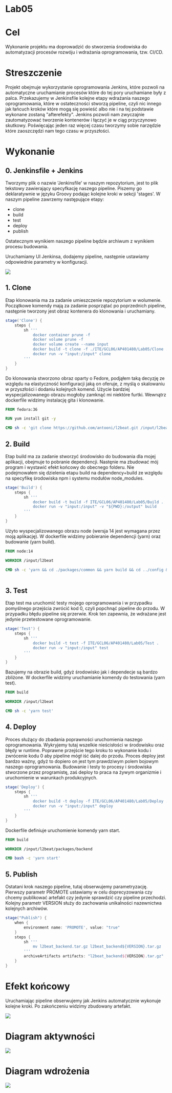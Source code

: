 # Lab05

# Cel
Wykonanie projektu ma doprowadzić do stworzenia środowiska do automatyzacji procesów rozwóju i wdrażania oprogramowania, tzw. CI/CD.

# Streszczenie
Projekt obejmuje wykorzystanie oprogramowania Jenkins, które pozwoli na automatyczne uruchamianie procesów które do tej pory uruchamiane były z palca. Przekazujemy w Jenkinsfile kolejne etapy wdrażania naszego oprogramowania, które w ostateczności stworzą pipeline, czyli nic innego jak łańcuch kroków które mogą się powieść albo nie i na tej podstawie wykonane zostaną "afterefekty". Jenkins pozwoli nam zwyczajnie zautomatyzować tworzenie kontenerów i łączyć je w ciąg przyczynowo skutkowy. Poświęcając jeden raz więcej czasu tworzymy sobie narzędzie które zaoszczędzi nam tego czasu w przyszłości.

# Wykonanie

## 0. Jenkinsfile + Jenkins
Tworzymy plik o nazwie 'Jenkinsfile' w naszym repozytorium, jest to plik tekstowy zawierający specyfkację naszego pipeline. Piszemy go deklaratywnie w języku Groovy podając kolejne kroki w sekcji 'stages'. W naszym pipeline zawrzemy następujące etapy:
- clone
- build
- test
- deploy
- publish
  
Ostatecznym wynikiem naszego pipeline będzie archiwum z wynikiem procesu budowania.

Uruchamiamy UI Jenkinsa, dodajemy pipeline, następnie ustawiamy odpowiednie parametry w konfiguracji.

![](./01-settings.PNG)



## 1. Clone
Etap klonowania ma za zadanie umieszczenie repozytorium w wolumenie. Początkowe komendy mają za zadanie posprzątać po poprzednich pipeline, następnie tworzony jest obraz kontenera do klonowania i uruchamiany.

```groovy
stage('Clone') {
    steps {
        sh '''
            docker container prune -f
            docker volume prune -f
            docker volume create --name input
            docker build -t clone -f ./ITE/GCL06/AP401480/Lab05/Clone .
            docker run -v "input:/input" clone
        '''
    }
}

```
Do klonowania stworzono obraz oparty o Fedore, podjąłem taką decyzję ze względu na elastyczność konfiguracji jaką on oferuje, z myślą o skalowaniu w przyszłości i dodaniu kolejnych komend. Użycie bardziej wyspecjalizowanego obrazu mogłoby zamknąć mi niektóre furtki. Wewnątrz dockerfile widzimy instalację gita i klonowanie.

```dockerfile
FROM fedora:36

RUN yum install git -y

CMD sh -c 'git clone https://github.com/antooni/l2beat.git /input/l2beat'
```


## 2. Build
Etap build ma za zadanie stworzyć środowisko do budowania dla mojej aplikacji, obejmuje to pobranie dependencji. Nastęnie ma zbudować mój program i wystawić efekt końcowy do obecnego folderu. Nie podejmowałem się dzielenia etapu build na dependency+build ze względu na specyfikę środowiska npm i systemu modułów node_modules. 
```groovy
stage('Build') {
    steps {
        sh '''
            docker build -t build -f ITE/GCL06/AP401480/Lab05/Build .
            docker run -v "input:/input" -v "${PWD}:/output" build
        '''
    }
}
```
Użyto wyspecjalizowanego obrazu node (wersja 14 jest wymagana przez moją aplikację). W dockerfile widzimy pobieranie dependencji (yarn) oraz budowanie (yarn build).
```dockerfile
FROM node:14

WORKDIR /input/l2beat

CMD sh -c 'yarn && cd ./packages/common && yarn build && cd ../config && yarn build && cd ../backend && yarn build:mock && tar cvzf l2beat_backend.tar.gz ./build && cp l2beat_backend.tar.gz /output'
 
```

## 3. Test
Etap test ma uruchomić testy mojego oprogramowania i w przypadku pomyślnego przejścia zwrócić kod 0, czyli popchnąć pipeline do przodu. W przypadku błędu pipeline się przerwie. Krok ten zapewnia, że wdrażane jest jedynie przetestowane oprogramowanie.
```groovy
stage('Test') {
    steps {
        sh '''
            docker build -t test -f ITE/GCL06/AP401480/Lab05/Test .
            docker run -v "input:/input" test
        '''
    }
}
```
Bazujemy na obrazie build, gdyż środowisko jak i dependecje są bardzo zbliżone. W dockerfile widzimy uruchamianie komendy do testowania (yarn test).
```dockerfile
FROM build

WORKDIR /input/l2beat

CMD sh -c 'yarn test'
```

## 4. Deploy
Proces służący do zbadania poprawności uruchomienia naszego oprogramowania. Wykryjemy tutaj wszelkie nieścisłości w środowisku oraz błędy w runtime. Poprawne przejście tego kroku to wykonanie kodu i zwrócenie kodu 0 aby pipeline mógł iść dalej do przodu. Proces deploy jest bardzo ważny, gdyż to dopiero on jest tym prawdziwym polem bojowym naszego oprogramowania. Budowanie i testy to procesy i środowiska stworzone przez programistę, zaś deploy to praca na żywym organizmie i uruchomienie w warunkach produkcyjnych.
```groovy
stage('Deploy') {
    steps {
        sh '''
            docker build -t deploy -f ITE/GCL06/AP401480/Lab05/Deploy .
            docker run -v "input:/input" deploy
        '''
    }
}
```
Dockerfile definiuje uruchomienie komendy yarn start.
```dockerfile
FROM build

WORKDIR /input/l2beat/packages/backend

CMD bash -c 'yarn start'
```

## 5. Publish
Ostatani krok naszego pipeline, tutaj obserwujemy parametryzację. Pierwszy parametr PROMOTE ustawiamy w celu doprecyzowania czy chcemy publikować artefakt czy jedynie sprawdzić czy pipeline przechodzi. Kolejny parametr VERSION służy do zachowania unikalności nazewnictwa kolejnych archiwów. 
```groovy
stage("Publish") {
    when {
        environment name: 'PROMOTE', value: "true"
    }
    steps {
        sh '''
            mv l2beat_backend.tar.gz l2beat_backend${VERSION}.tar.gz
        '''
        archiveArtifacts artifacts: "l2beat_backend${VERSION}.tar.gz"
    }
}
```

# Efekt końcowy
Uruchamiając pipeline obserwujemy jak Jenkins automatycznie wykonuje kolejne kroki. Po zakończeniu widzimy zbudowany artefakt.

![](./02-end-effect.PNG)

# Diagram aktywności

![](./03-activity.PNG)

# Diagram wdrożenia
![](04-deploy.png)
